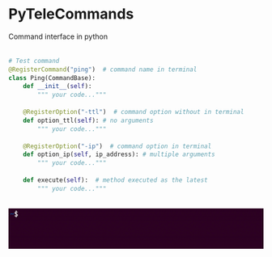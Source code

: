 # PyTeleCommands
Command interface in python
```python

# Test command
@RegisterCommand("ping")  # command name in terminal
class Ping(CommandBase):
    def __init__(self):
        """ your code..."""

    @RegisterOption("-ttl")  # command option without in terminal
    def option_ttl(self): # no arguments
        """ your code..."""
    
    @RegisterOption("-ip")  # command option in terminal
    def option_ip(self, ip_address): # multiple arguments
        """ your code..."""

    def execute(self):  # method executed as the latest
        """ your code..."""
   
```
![](https://github.com/TeleApplications/PyTeleCommands/blob/main/assets/command.gif)
